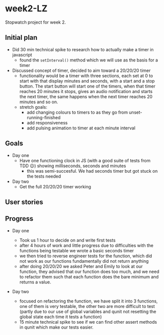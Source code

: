 # week2-LZ
Stopwatch project for week 2.

## Initial plan
* Did 30 min technical spike to research how to actually make a timer in javascript
  * found the `setInterval()` method which we will use as the basis for a timer
* Discussed concept of timer, decided to aim toward a 20/20/20 timer
  * functionality would be a timer with three sections, each set at 0 to start with that display minutes and seconds, with a start and a stop button. The start button will start one of the timers, when that timer reaches 20 minutes it stops, gives an audio notification and starts the next timer, the same happens when the next timer reaches 20 minutes and so on.
  * stretch goals:
    * add changing colours to timers to as they go from unset-running-finished
    * add responsiveness
    * add pulsing animation to timer at each minute interval

## Goals
* Day one
  * Have one functioning clock in JS (with a good suite of tests from TDD :wink:) showing milliseconds, seconds and minutes
    * this was semi-succesful. We had seconds timer but got stuck on the tests needed
* Day two
  * Get the full 20/20/20 timer working

## User stories


## Progress
* Day one
  * Took us 1 hour to decide on and write first tests
  * after 4 hours of work and little progress due to difficulties with the functions being testable we wrote a basic seconds timer
  * we then tried to reverse engineer tests for the function, which did not work as our functions fundamentally did not return anything
  * after doing 20/20/20 we asked Peter and Emily to look at our function, they advised that our function does too much, and we need to refactor them such that each function does the bare minimum and returns a value.

* Day two
  * focused on refactoring the function, we have split it into 3 functions, one of them is very testable, the other two are more difficult to test (partly due to our use of global variables and qunit not resetting the global state each time it tests a function)
  * 15 minute technical spike to see if we can find other assert methods in qunit which make our tests easier. 
